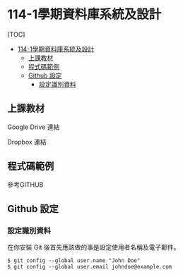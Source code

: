 # 114-1學期資料庫系統及設計
[TOC]
- [114-1學期資料庫系統及設計](#114-1學期資料庫系統及設計)
  - [上課教材](#上課教材)
  - [程式碼範例](#程式碼範例)
  - [Github 設定](#github-設定)
    - [設定識別資料](#設定識別資料)


## 上課教材

Google Drive 連結

Dropbox 連結

## 程式碼範例

參考GITHUB

## Github 設定

### 設定識別資料
在你安裝 Git 後首先應該做的事是設定使用者名稱及電子郵件。

```
$ git config --global user.name "John Doe"
$ git config --global user.email johndoe@example.com
```